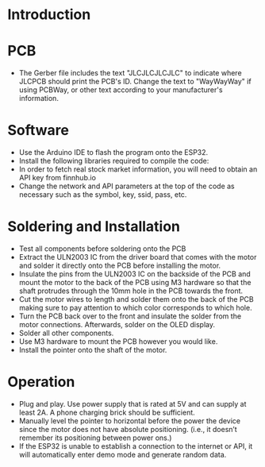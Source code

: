 # Introduction

# PCB
<ul>
	<li>The Gerber file includes the text "JLCJLCJLCJLC" to indicate where JLCPCB should print the PCB's ID. Change the text to "WayWayWay" if using PCBWay, or other text according to your manufacturer's information.</li>	
</ul>

# Software
<ul>
	<li>Use the Arduino IDE to flash the program onto the ESP32.</li>
	<li>Install the following libraries required to compile the code:</li>
	<li>In order to fetch real stock market information, you will need to obtain an API key from finnhub.io</li>
	<li>Change the network and API parameters at the top of the code as necessary such as the symbol, key, ssid, pass, etc. </li>
</ul>

# Soldering and Installation
<ul>
	<li>Test all components before soldering onto the PCB</li>
	<li>Extract the ULN2003 IC from the driver board that comes with the motor and solder it directly onto the PCB before installing the motor.</li>
	<li>Insulate the pins from the ULN2003 IC on the backside of the PCB and mount the motor to the back of the PCB using M3 hardware so that the shaft protrudes through the 10mm hole in the PCB towards the front.</li>
	<li>Cut the motor wires to length and solder them onto the back of the PCB making sure to pay attention to which color corresponds to which hole.</li>
	<li>Turn the PCB back over to the front and insulate the solder from the motor connections. Afterwards, solder on the OLED display.</li>
 	<li>Solder all other components.</li>
  	<li>Use M3 hardware to mount the PCB however you would like.</li>
   	<li>Install the pointer onto the shaft of the motor.</li>
</ul>

# Operation
<ul>
	<li>Plug and play. Use power supply that is rated at 5V and can supply at least 2A. A phone charging brick should be sufficient.</li>
	<li>Manually level the pointer to horizontal before the power the device since the motor does not have absolute positioning. (i.e., it doesn’t remember its positioning between power ons.)</li>
	<li>If the ESP32 is unable to establish a connection to the internet or API, it will automatically enter demo mode and generate random data.</li>
</ul>
  
  
   
